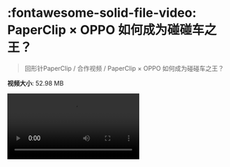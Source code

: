 # :fontawesome-solid-file-video: PaperClip × OPPO 如何成为碰碰车之王？

> 回形针PaperClip / 合作视频 / PaperClip × OPPO 如何成为碰碰车之王？

**视频大小**: 52.98 MB

<div class="video"><video src="https://file.hsyhx.top/archive/回形针PaperClip/合作视频/PaperClip × OPPO 如何成为碰碰车之王？.mp4" controls preload>🤔 您的浏览器不支持 video 标签</video></div>